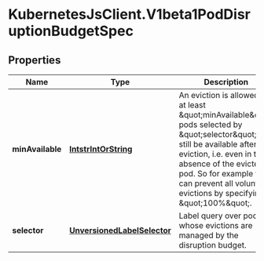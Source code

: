# KubernetesJsClient.V1beta1PodDisruptionBudgetSpec

## Properties
Name | Type | Description | Notes
------------ | ------------- | ------------- | -------------
**minAvailable** | [**IntstrIntOrString**](IntstrIntOrString.md) | An eviction is allowed if at least \&quot;minAvailable\&quot; pods selected by \&quot;selector\&quot; will still be available after the eviction, i.e. even in the absence of the evicted pod.  So for example you can prevent all voluntary evictions by specifying \&quot;100%\&quot;. | [optional] 
**selector** | [**UnversionedLabelSelector**](UnversionedLabelSelector.md) | Label query over pods whose evictions are managed by the disruption budget. | [optional] 


